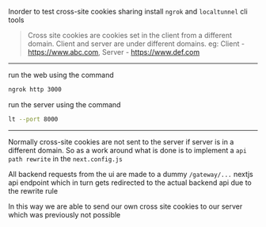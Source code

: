 Inorder to test cross-site cookies sharing install `ngrok` and `localtunnel` cli tools

> Cross site cookies are cookies set in the client from a different domain. Client and server are under different domains. eg: Client - https://www.abc.com, Server - https://www.def.com

---

run the web using the command

```bash
ngrok http 3000
```

run the server using the command

```bash
lt --port 8000
```

---

Normally cross-site cookies are not sent to the server if server is in a different domain. So as a work around what is done is to implement a `api path rewrite` in the `next.config.js`

All backend requests from the ui are made to a dummy `/gateway/...` nextjs api endpoint which in turn gets redirected to the actual backend api due to the rewrite rule

In this way we are able to send our own cross site cookies to our server which was previously not possible

